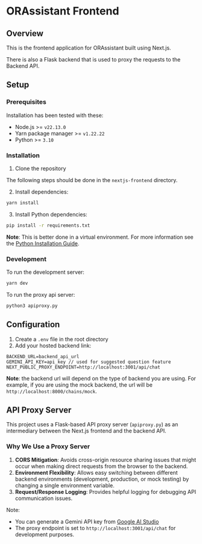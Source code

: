 # ORAssistant Frontend

## Overview

This is the frontend application for ORAssistant built using Next.js.

There is also a Flask backend that is used to proxy the requests to the Backend API.

## Setup

### Prerequisites

Installation has been tested with these:

- Node.js >= `v22.13.0`
- Yarn package manager >= `v1.22.22`
- Python >= `3.10`

### Installation

1. Clone the repository

The following steps should be done in the `nextjs-frontend` directory.

2. Install dependencies:

```bash
yarn install
```

3. Install Python dependencies:

```bash
pip install -r requirements.txt
```

**Note**: This is better done in a virtual environment. For more information see the [Python Installation Guide](https://packaging.python.org/en/latest/guides/installing-using-pip-and-virtual-environments/).

### Development

To run the development server:

```bash
yarn dev
```

To run the proxy api server:

```bash
python3 apiproxy.py
```


## Configuration

1. Create a `.env` file in the root directory
2. Add your hosted backend link:

```
BACKEND_URL=backend_api_url
GEMINI_API_KEY=api_key // used for suggested question feature
NEXT_PUBLIC_PROXY_ENDPOINT=http://localhost:3001/api/chat 
```

**Note**: the backend url will depend on the type of backend you are using. For example, if you are using the mock backend, the url will be `http://localhost:8000/chains/mock`.

## API Proxy Server

This project uses a Flask-based API proxy server (`apiproxy.py`) as an intermediary between the Next.js frontend and the backend API. 

### Why We Use a Proxy Server

1. **CORS Mitigation**: Avoids cross-origin resource sharing issues that might occur when making direct requests from the browser to the backend.
2. **Environment Flexibility**: Allows easy switching between different backend environments (development, production, or mock testing) by changing a single environment variable.
3. **Request/Response Logging**: Provides helpful logging for debugging API communication issues.



Note:

- You can generate a Gemini API key from [Google AI Studio](https://aistudio.google.com/)
- The proxy endpoint is set to `http://localhost:3001/api/chat` for development purposes.
